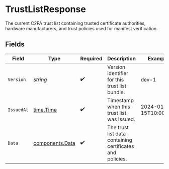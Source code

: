# TrustListResponse

The current C2PA trust list containing trusted certificate authorities, hardware manufacturers, and trust policies used for manifest verification.


## Fields

| Field                                                     | Type                                                      | Required                                                  | Description                                               | Example                                                   |
| --------------------------------------------------------- | --------------------------------------------------------- | --------------------------------------------------------- | --------------------------------------------------------- | --------------------------------------------------------- |
| `Version`                                                 | *string*                                                  | :heavy_check_mark:                                        | Version identifier for this trust list bundle.            | dev-1                                                     |
| `IssuedAt`                                                | [time.Time](https://pkg.go.dev/time#Time)                 | :heavy_check_mark:                                        | Timestamp when this trust list was issued.                | 2024-01-15T10:00:00Z                                      |
| `Data`                                                    | [components.Data](../../models/components/data.md)        | :heavy_check_mark:                                        | The trust list data containing certificates and policies. |                                                           |